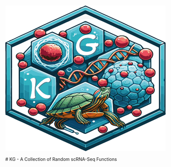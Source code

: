 <p align = "right">
  <img src="KG_logotype.png" height = "457.2" width = "509.1">
</p>
# KG - A Collection of Random scRNA-Seq Functions
